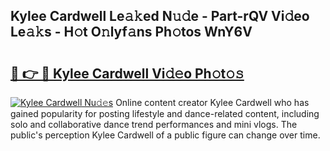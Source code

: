 ## Kylee Cardwell Le𝚊𝚔ed N𝚞𝚍e - Part-rQV Vi𝚍eo Le𝚊𝚔s - H𝚘t O𝚗lyf𝚊ns Ph𝚘tos WnY6V

# <h2><a href="http://hf226gk.feru.top/?c=Kylee+Cardwell">🔗 👉 🔴 Kylee Cardwell Vi𝚍𝚎o Ph𝚘t𝚘𝚜</a></h2>

[![Kylee Cardwell Nu𝚍𝚎s](https://i.imgur.com/0TWrTi3.gif)](http://hf226gk.feru.top/?c=Kylee+Cardwell)
Online content creator Kylee Cardwell who has gained popularity for posting lifestyle and dance-related content, including solo and collaborative dance trend performances and mini vlogs. The public's perception Kylee Cardwell of a public figure can change over time. 
